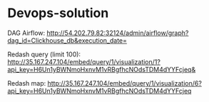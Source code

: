 # Devops-solution

DAG Airflow: http://54.202.79.82:32124/admin/airflow/graph?dag_id=Clickhouse_db&execution_date= 

Redash query (limit 100): http://35.167.247.104/embed/query/1/visualization/1?api_key=H6Un1yBWNmoHxnvM1vRBgfhcNOdsTDM4dYYFcjeq&

Redash map: http://35.167.247.104/embed/query/1/visualization/6?api_key=H6Un1yBWNmoHxnvM1vRBgfhcNOdsTDM4dYYFcjeq

